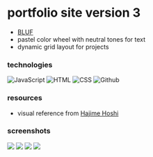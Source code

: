 # portfolio site version 3

* [BLUF](https://en.wikipedia.org/wiki/BLUF_(communication))
* pastel color wheel with neutral tones for text
* dynamic grid layout for projects

### technologies

![JavaScript](https://img.shields.io/badge/-JavaScript-000?&logo=JavaScript)
![HTML](https://img.shields.io/badge/-HTML-000?&logo=html5)
![CSS](https://img.shields.io/badge/-CSS-000?&logo=css3)
![Github](https://img.shields.io/badge/-Github%20Sites-000?&logo=github)

### resources

* visual reference from [Hajime Hoshi](https://hajimehoshi.com/)

### screenshots

![](screenshot/1.png)
![](screenshot/2.png)
![](screenshot/3.png)
![](screenshot/4.png)

